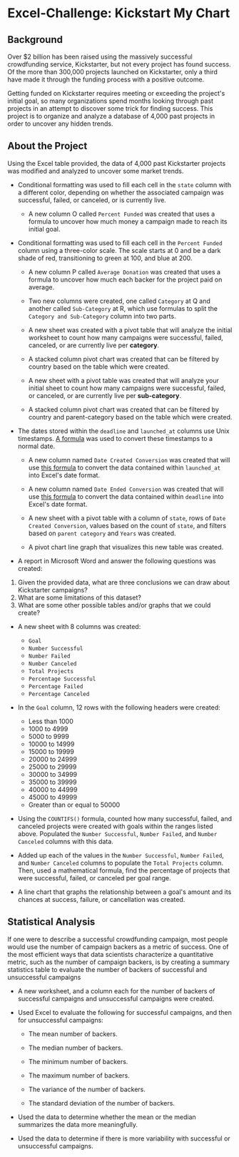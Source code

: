 # Excel-Challenge: Kickstart My Chart

## Background

Over $2 billion has been raised using the massively successful crowdfunding service, Kickstarter, but not every project has found success. Of the more than 300,000 projects launched on Kickstarter, only a third have made it through the funding process with a positive outcome.

Getting funded on Kickstarter requires meeting or exceeding the project's initial goal, so many organizations spend months looking through past projects in an attempt to discover some trick for finding success. This project is to organize and analyze a database of 4,000 past projects in order to uncover any hidden trends.

## About the Project

Using the Excel table provided, the data of 4,000 past Kickstarter projects was modified and analyzed to uncover some market trends.

* Conditional formatting was used to fill each cell in the `state` column with a different color, depending on whether the associated campaign was successful, failed, or canceled, or is currently live.

  * A new column O called `Percent Funded` was created that uses a formula to uncover how much money a campaign made to reach its initial goal.

* Conditional formatting was used to fill each cell in the `Percent Funded` column using a three-color scale. The scale starts at 0 and be a dark shade of red, transitioning to green at 100, and blue at 200.

  * A new column P called `Average Donation` was created that uses a formula to uncover how much each backer for the project paid on average.

  * Two new columns were created, one called `Category` at Q and another called `Sub-Category` at R, which use formulas to split the `Category and Sub-Category` column into two parts.


  * A new sheet was created with a pivot table that will analyze the initial worksheet to count how many campaigns were successful, failed, canceled, or are currently live per **category**.

  * A stacked column pivot chart was created that can be filtered by country based on the table which were created.

  * A new sheet with a pivot table was created that will analyze your initial sheet to count how many campaigns were successful, failed, or canceled, or are currently live per **sub-category**.

  * A stacked column pivot chart was created that can be filtered by country and parent-category based on the table which were created.

* The dates stored within the `deadline` and `launched_at` columns use Unix timestamps. [A formula](https://www.extendoffice.com/documents/excel/2473-excel-timestamp-to-date.html) was used to convert these timestamps to a normal date.

  * A new column named `Date Created Conversion` was created that will use [this formula](https://www.extendoffice.com/documents/excel/2473-excel-timestamp-to-date.html) to convert the data contained within `launched_at` into Excel's date format.

  * A new column named `Date Ended Conversion` was created that will use [this formula](https://www.extendoffice.com/documents/excel/2473-excel-timestamp-to-date.html) to convert the data contained within `deadline` into Excel's date format.

  * A new sheet with a pivot table with a column of `state`, rows of `Date Created Conversion`, values based on the count of `state`, and filters based on `parent category` and `Years` was created.

  * A pivot chart line graph that visualizes this new table was created.
  
* A report in Microsoft Word and answer the following questions was created:

1. Given the provided data, what are three conclusions we can draw about Kickstarter campaigns?
2. What are some limitations of this dataset?
3. What are some other possible tables and/or graphs that we could create?

* A new sheet with 8 columns was created:

  * `Goal`
  * `Number Successful`
  * `Number Failed`
  * `Number Canceled`
  * `Total Projects`
  * `Percentage Successful`
  * `Percentage Failed`
  * `Percentage Canceled`

* In the `Goal` column, 12 rows with the following headers were created:

  * Less than 1000
  * 1000 to 4999
  * 5000 to 9999
  * 10000 to 14999
  * 15000 to 19999
  * 20000 to 24999
  * 25000 to 29999
  * 30000 to 34999
  * 35000 to 39999
  * 40000 to 44999
  * 45000 to 49999
  * Greater than or equal to 50000

* Using the `COUNTIFS()` formula, counted how many successful, failed, and canceled projects were created with goals within the ranges listed above. Populated the `Number Successful`, `Number Failed`, and `Number Canceled` columns with this data.

* Added up each of the values in the `Number Successful`, `Number Failed`, and `Number Canceled` columns to populate the `Total Projects` column. Then, used a mathematical formula, find the percentage of projects that were successful, failed, or canceled per goal range.

* A line chart that graphs the relationship between a goal's amount and its chances at success, failure, or cancellation was created.



## Statistical Analysis

If one were to describe a successful crowdfunding campaign, most people would use the number of campaign backers as a metric of success. One of the most efficient ways that data scientists characterize a quantitative metric, such as the number of campaign backers, is by creating a summary statistics table to evaluate the number of backers of successful and unsuccessful campaigns

* A new worksheet, and a column each for the number of backers of successful campaigns and unsuccessful campaigns were created.

* Used Excel to evaluate the following for successful campaigns, and then for unsuccessful campaigns:

  * The mean number of backers.

  * The median number of backers.

  * The minimum number of backers.

  * The maximum number of backers.

  * The variance of the number of backers.

  * The standard deviation of the number of backers.

* Used the data to determine whether the mean or the median summarizes the data more meaningfully.

* Used the data to determine if there is more variability with successful or unsuccessful campaigns. 


